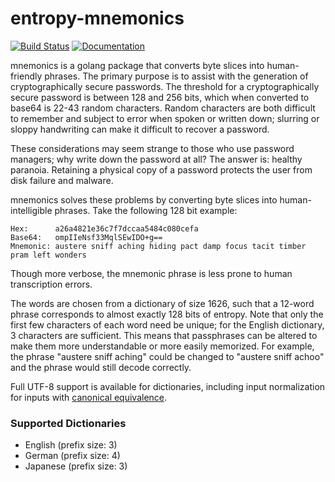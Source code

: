 # entropy-mnemonics

[![Build Status](https://travis-ci.org/NebulousLabs/entropy-mnemonics.svg?branch=master)](https://travis-ci.org/NebulousLabs/entropy-mnemonics)
[![Documentation](https://img.shields.io/badge/docs-godoc-blue.svg)](https://godoc.org/github.com/NebulousLabs/entropy-mnemonics)

mnemonics is a golang package that converts byte slices into human-friendly
phrases. The primary purpose is to assist with the generation of
cryptographically secure passwords. The threshold for a cryptographically
secure password is between 128 and 256 bits, which when converted to base64 is
22-43 random characters. Random characters are both difficult to remember and
subject to error when spoken or written down; slurring or sloppy handwriting
can make it difficult to recover a password.

These considerations may seem strange to those who use password managers; why
write down the password at all? The answer is: healthy paranoia. Retaining a
physical copy of a password protects the user from disk failure and malware.

mnemonics solves these problems by converting byte slices into human-intelligible
phrases. Take the following 128 bit example:

```
Hex:      a26a4821e36c7f7dccaa5484c080cefa
Base64:   ompIIeNsf33MqlSEwIDO+g==
Mnemonic: austere sniff aching hiding pact damp focus tacit timber pram left wonders
```

Though more verbose, the mnemonic phrase is less prone to human transcription errors.

The words are chosen from a dictionary of size 1626, such that a 12-word phrase
corresponds to almost exactly 128 bits of entropy. Note that only the first few
characters of each word need be unique; for the English dictionary, 3 characters
are sufficient. This means that passphrases can be altered to make them more
understandable or more easily memorized. For example, the phrase "austere sniff aching"
could be changed to "austere sniff achoo" and the phrase would still decode correctly.

Full UTF-8 support is available for dictionaries, including input normalization
for inputs with [canonical equivalence](https://en.wikipedia.org/wiki/Unicode_equivalence).

### Supported Dictionaries ###

+ English (prefix size: 3)
+ German (prefix size: 4)
+ Japanese (prefix size: 3)
